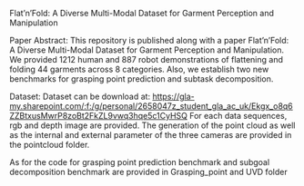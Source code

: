 Flat’n’Fold: A Diverse Multi-Modal Dataset for Garment Perception and Manipulation

Paper Abstract:
This repository is published along with a paper Flat’n’Fold: A Diverse Multi-Modal Dataset for Garment Perception and Manipulation.
We provided 1212 human and 887 robot demonstrations of flattening and folding 44 garments across 8 categories. Also, we establish two new benchmarks for grasping point prediction and subtask decomposition.

Dataset:
Dataset can be download at: https://gla-my.sharepoint.com/:f:/g/personal/2658047z_student_gla_ac_uk/Ekgx_o8q6ZZBtxusMwrP8zoBt2FkZL9vwq3hqe5c1CyHSQ
For each data sequences, rgb and depth image are provided. The generation of the point cloud as well as the internal and external parameter of the three cameras are provided in the pointcloud folder.

As for the code for grasping point prediction benchmark and subgoal decomposition benchmark are provided in Grasping_point and UVD folder
